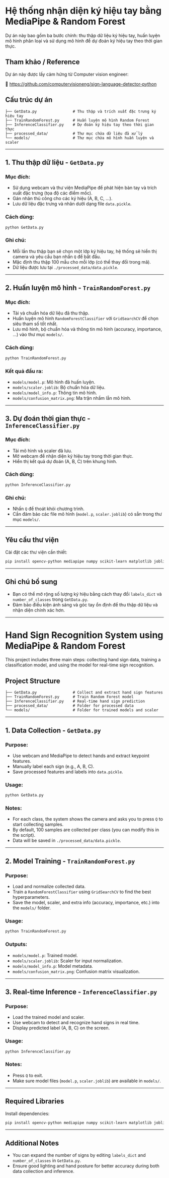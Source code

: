 
# Hệ thống nhận diện ký hiệu tay bằng MediaPipe & Random Forest

Dự án này bao gồm ba bước chính: thu thập dữ liệu ký hiệu tay, huấn luyện mô hình phân loại và sử dụng mô hình để dự đoán ký hiệu tay theo thời gian thực.
## Tham khảo / Reference

Dự án này được lấy cảm hứng từ Computer vision engineer:

🔗 https://github.com/computervisioneng/sign-language-detector-python

## Cấu trúc dự án

```
├── GetData.py                # Thu thập và trích xuất đặc trưng ký hiệu tay
├── TrainRandomForest.py      # Huấn luyện mô hình Random Forest
├── InferenceClassifier.py    # Dự đoán ký hiệu tay theo thời gian thực
├── processed_data/           # Thư mục chứa dữ liệu đã xử lý
└── models/                   # Thư mục chứa mô hình huấn luyện và scaler
```

---

## 1. Thu thập dữ liệu - `GetData.py`

### Mục đích:
- Sử dụng webcam và thư viện MediaPipe để phát hiện bàn tay và trích xuất đặc trưng (tọa độ các điểm mốc).
- Gán nhãn thủ công cho các ký hiệu (A, B, C, ...).
- Lưu dữ liệu đặc trưng và nhãn dưới dạng file `data.pickle`.

### Cách dùng:
```bash
python GetData.py
```

### Ghi chú:
- Mỗi lần thu thập bạn sẽ chọn một lớp ký hiệu tay, hệ thống sẽ hiển thị camera và yêu cầu bạn nhấn `Q` để bắt đầu.
- Mặc định thu thập 100 mẫu cho mỗi lớp (có thể thay đổi trong mã).
- Dữ liệu được lưu tại `./processed_data/data.pickle`.

---

## 2. Huấn luyện mô hình - `TrainRandomForest.py`

### Mục đích:
- Tải và chuẩn hóa dữ liệu đã thu thập.
- Huấn luyện mô hình `RandomForestClassifier` với `GridSearchCV` để chọn siêu tham số tốt nhất.
- Lưu mô hình, bộ chuẩn hóa và thông tin mô hình (accuracy, importance, ...) vào thư mục `models/`.

### Cách dùng:
```bash
python TrainRandomForest.py
```

### Kết quả đầu ra:
- `models/model.p`: Mô hình đã huấn luyện.
- `models/scaler.joblib`: Bộ chuẩn hóa dữ liệu.
- `models/model_info.p`: Thông tin mô hình.
- `models/confusion_matrix.png`: Ma trận nhầm lẫn mô hình.

---

## 3. Dự đoán thời gian thực - `InferenceClassifier.py`

### Mục đích:
- Tải mô hình và scaler đã lưu.
- Mở webcam để nhận diện ký hiệu tay trong thời gian thực.
- Hiển thị kết quả dự đoán (A, B, C) trên khung hình.

### Cách dùng:
```bash
python InferenceClassifier.py
```

### Ghi chú:
- Nhấn `Q` để thoát khỏi chương trình.
- Cần đảm bảo các file mô hình (`model.p`, `scaler.joblib`) có sẵn trong thư mục `models/`.

---

## Yêu cầu thư viện

Cài đặt các thư viện cần thiết:
```bash
pip install opencv-python mediapipe numpy scikit-learn matplotlib joblib
```

---

## Ghi chú bổ sung

- Bạn có thể mở rộng số lượng ký hiệu bằng cách thay đổi `labels_dict` và `number_of_classes` trong `GetData.py`.
- Đảm bảo điều kiện ánh sáng và góc tay ổn định để thu thập dữ liệu và nhận diện chính xác hơn.


---


# Hand Sign Recognition System using MediaPipe & Random Forest

This project includes three main steps: collecting hand sign data, training a classification model, and using the model for real-time sign recognition.

## Project Structure

```
├── GetData.py                # Collect and extract hand sign features
├── TrainRandomForest.py      # Train Random Forest model
├── InferenceClassifier.py    # Real-time hand sign prediction
├── processed_data/           # Folder for processed data
└── models/                   # Folder for trained models and scaler
```

---

## 1. Data Collection - `GetData.py`

### Purpose:
- Use webcam and MediaPipe to detect hands and extract keypoint features.
- Manually label each sign (e.g., A, B, C).
- Save processed features and labels into `data.pickle`.

### Usage:
```bash
python GetData.py
```

### Notes:
- For each class, the system shows the camera and asks you to press `Q` to start collecting samples.
- By default, 100 samples are collected per class (you can modify this in the script).
- Data will be saved in `./processed_data/data.pickle`.

---

## 2. Model Training - `TrainRandomForest.py`

### Purpose:
- Load and normalize collected data.
- Train a `RandomForestClassifier` using `GridSearchCV` to find the best hyperparameters.
- Save the model, scaler, and extra info (accuracy, importance, etc.) into the `models/` folder.

### Usage:
```bash
python TrainRandomForest.py
```

### Outputs:
- `models/model.p`: Trained model.
- `models/scaler.joblib`: Scaler for input normalization.
- `models/model_info.p`: Model metadata.
- `models/confusion_matrix.png`: Confusion matrix visualization.

---

## 3. Real-time Inference - `InferenceClassifier.py`

### Purpose:
- Load the trained model and scaler.
- Use webcam to detect and recognize hand signs in real time.
- Display predicted label (A, B, C) on the screen.

### Usage:
```bash
python InferenceClassifier.py
```

### Notes:
- Press `Q` to exit.
- Make sure model files (`model.p`, `scaler.joblib`) are available in `models/`.

---

## Required Libraries

Install dependencies:
```bash
pip install opencv-python mediapipe numpy scikit-learn matplotlib joblib
```

---

## Additional Notes

- You can expand the number of signs by editing `labels_dict` and `number_of_classes` in `GetData.py`.
- Ensure good lighting and hand posture for better accuracy during both data collection and inference.
